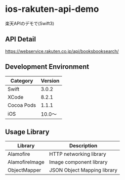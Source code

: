 # ios-rakuten-api-demo
楽天APIのデモで(Swift3)

## API Detail
https://webservice.rakuten.co.jp/api/booksbooksearch/

## Development Environment
|Category | Version| 
|---|---|
| Swift | 3.0.2 |
| XCode | 8.2.1 |
| Cocoa Pods | 1.1.1 |
| iOS | 10.0〜 |

## Usage Library

| Library | Description |
|---|---|
| Alamofire | HTTP networking library |
| AlamofireImage | Image component library |
| ObjectMapper | JSON Object Mapping library |
